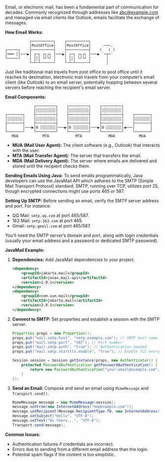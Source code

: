 Email, or electronic mail, has been a fundamental part of communication for decades. Commonly recognized through addresses like abc@example.com and managed via email clients like Outlook, emails facilitate the exchange of messages.

**How Email Works:**
```ascii
           ┌──────────┐    ┌──────────┐
           │PostOffice│    │PostOffice│     .───.
┌─────┐    ├──────────┤    ├──────────┤    (   ( )
│═══ ░│───▶│ ┌─┐ ┌┐┌┐ │───▶│ ┌─┐ ┌┐┌┐ │───▶ `─┬─'
└─────┘    │ │░│ └┘└┘ │    │ │░│ └┘└┘ │       │
           └─┴─┴──────┘    └─┴─┴──────┘       │
```
Just like traditional mail travels from post office to post office until it reaches its destination, electronic mail travels from your computer’s email client (like Outlook) to an email server, potentially hopping between several servers before reaching the recipient's email server.

**Email Components:**
```ascii
             ┌─────────┐    ┌─────────┐    ┌─────────┐
             │░░░░░░░░░│    │░░░░░░░░░│    │░░░░░░░░░│
┌───────┐    ├─────────┤    ├─────────┤    ├─────────┤    ┌───────┐
│░░░░░░░│    │░░░░░░░░░│    │░░░░░░░░░│    │░░░░░░░░░│    │░░░░░░░│
├───────┤    ├─────────┤    ├─────────┤    ├─────────┤    ├───────┤
│       │───▶│O ░░░░░░░│───▶│O ░░░░░░░│───▶│O ░░░░░░░│◀───│       │
└───────┘    └─────────┘    └─────────┘    └─────────┘    └───────┘
   MUA           MTA            MTA            MDA           MUA
```
- **MUA (Mail User Agent):** The client software (e.g., Outlook) that interacts with the user.
- **MTA (Mail Transfer Agent):** The server that transfers the email.
- **MDA (Mail Delivery Agent):** The server where emails are delivered and stored until the recipient checks them.

**Sending Emails Using Java:**
To send emails programmatically, Java developers can use the JavaMail API which adheres to the SMTP (Simple Mail Transport Protocol) standard. SMTP, running over TCP, utilizes port 25, though encrypted connections might use ports 465 or 587.

**Setting Up SMTP:**
Before sending an email, verify the SMTP server address and port. For instance:
- QQ Mail: `smtp.qq.com` at port 465/587.
- 163 Mail: `smtp.163.com` at port 465.
- Gmail: `smtp.gmail.com` at port 465/587.

You'll need the SMTP server’s domain and port, along with login credentials (usually your email address and a password or dedicated SMTP password).

**JavaMail Example:**
1. **Dependencies:** Add JavaMail dependencies to your project.
   ```xml
   <dependency>
       <groupId>jakarta.mail</groupId>
       <artifactId>javax.mail-api</artifactId>
       <version>2.0.1</version>
   </dependency>
   <dependency>
       <groupId>com.sun.mail</groupId>
       <artifactId>jakarta.mail</artifactId>
       <version>2.0.1</version>
   </dependency>
   ```

2. **Connect to SMTP:**
   Set properties and establish a session with the SMTP server.
   ```java
   Properties props = new Properties();
   props.put("mail.smtp.host", "smtp.example.com"); // SMTP host name
   props.put("mail.smtp.port", "587"); // Port number
   props.put("mail.smtp.auth", "true"); // Authentication needed
   props.put("mail.smtp.starttls.enable", "true"); // Enable TLS encryption

   Session session = Session.getInstance(props, new Authenticator() {
       protected PasswordAuthentication getPasswordAuthentication() {
           return new PasswordAuthentication("your-email@example.com", "your-password");
       }
   });
   ```

3. **Send an Email:**
   Compose and send an email using `MimeMessage` and `Transport.send()`.
   ```java
   MimeMessage message = new MimeMessage(session);
   message.setFrom(new InternetAddress("me@example.com"));
   message.setRecipient(Message.RecipientType.TO, new InternetAddress("recipient@example.com"));
   message.setSubject("Hello", "UTF-8");
   message.setText("Hi there...", "UTF-8");
   Transport.send(message);
   ```

**Common Issues:**
- Authentication failures if credentials are incorrect.
- Errors due to sending from a different email address than the login.
- Potential spam flags if the content is too simplistic.